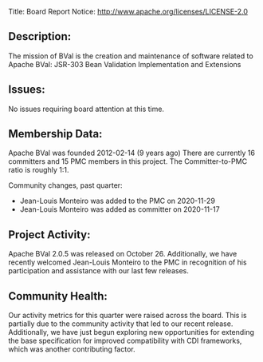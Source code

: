 Title: Board Report
Notice: http://www.apache.org/licenses/LICENSE-2.0

## Description:
The mission of BVal is the creation and maintenance of software related to 
Apache BVal: JSR-303 Bean Validation Implementation and Extensions

## Issues:
No issues requiring board attention at this time.

## Membership Data:
Apache BVal was founded 2012-02-14 (9 years ago)
There are currently 16 committers and 15 PMC members in this project.
The Committer-to-PMC ratio is roughly 1:1.

Community changes, past quarter:
- Jean-Louis Monteiro was added to the PMC on 2020-11-29
- Jean-Louis Monteiro was added as committer on 2020-11-17

## Project Activity:
Apache BVal 2.0.5 was released on October 26. Additionally, we have
recently welcomed Jean-Louis Monteiro to the PMC in recognition of his
participation and assistance with our last few releases.

## Community Health:
Our activity metrics for this quarter were raised across the board.
This is partially due to the community activity that led to our recent
release. Additionally, we have just begun exploring new opportunities for
extending the base specification for improved compatibility with CDI frameworks,
which was another contributing factor.
